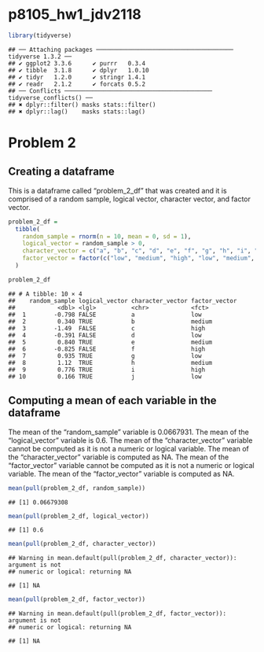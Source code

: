 p8105_hw1_jdv2118
================

``` r
library(tidyverse)
```

    ## ── Attaching packages ─────────────────────────────────────── tidyverse 1.3.2 ──
    ## ✔ ggplot2 3.3.6      ✔ purrr   0.3.4 
    ## ✔ tibble  3.1.8      ✔ dplyr   1.0.10
    ## ✔ tidyr   1.2.0      ✔ stringr 1.4.1 
    ## ✔ readr   2.1.2      ✔ forcats 0.5.2 
    ## ── Conflicts ────────────────────────────────────────── tidyverse_conflicts() ──
    ## ✖ dplyr::filter() masks stats::filter()
    ## ✖ dplyr::lag()    masks stats::lag()

# Problem 2

## Creating a dataframe

This is a dataframe called “problem_2\_df” that was created and it is
comprised of a random sample, logical vector, character vector, and
factor vector.

``` r
problem_2_df =
  tibble(
    random_sample = rnorm(n = 10, mean = 0, sd = 1),
    logical_vector = random_sample > 0,
    character_vector = c("a", "b", "c", "d", "e", "f", "g", "h", "i", "j"),
    factor_vector = factor(c("low", "medium", "high", "low", "medium", "high", "low", "medium", "high",       "low"))
  )

problem_2_df
```

    ## # A tibble: 10 × 4
    ##    random_sample logical_vector character_vector factor_vector
    ##            <dbl> <lgl>          <chr>            <fct>        
    ##  1        -0.798 FALSE          a                low          
    ##  2         0.340 TRUE           b                medium       
    ##  3        -1.49  FALSE          c                high         
    ##  4        -0.391 FALSE          d                low          
    ##  5         0.840 TRUE           e                medium       
    ##  6        -0.825 FALSE          f                high         
    ##  7         0.935 TRUE           g                low          
    ##  8         1.12  TRUE           h                medium       
    ##  9         0.776 TRUE           i                high         
    ## 10         0.166 TRUE           j                low

## Computing a mean of each variable in the dataframe

The mean of the “random_sample” variable is 0.0667931. The mean of the
“logical_vector” variable is 0.6. The mean of the “character_vector”
variable cannot be computed as it is not a numeric or logical variable.
The mean of the “character_vector” variable is computed as NA. The mean
of the “factor_vector” variable cannot be computed as it is not a
numeric or logical variable. The mean of the “factor_vector” variable is
computed as NA.

``` r
mean(pull(problem_2_df, random_sample))
```

    ## [1] 0.06679308

``` r
mean(pull(problem_2_df, logical_vector))
```

    ## [1] 0.6

``` r
mean(pull(problem_2_df, character_vector))
```

    ## Warning in mean.default(pull(problem_2_df, character_vector)): argument is not
    ## numeric or logical: returning NA

    ## [1] NA

``` r
mean(pull(problem_2_df, factor_vector))
```

    ## Warning in mean.default(pull(problem_2_df, factor_vector)): argument is not
    ## numeric or logical: returning NA

    ## [1] NA
